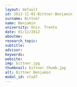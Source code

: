 ```yaml
---
layout: default 
id: 2012-11-01-Bittner-Benjamin
surname: Bittner
name: Benjamin
university: Univ. Trento
date: 01/11/2012
aboutme: 
research_topic: 
subtitle: 
advisor: 
keywords: 
website: 
img: bittner.jpg
thumbnail: bittner_thumb.jpg
alt: Bittner Benjamin
modal_id: stud7
---
```

